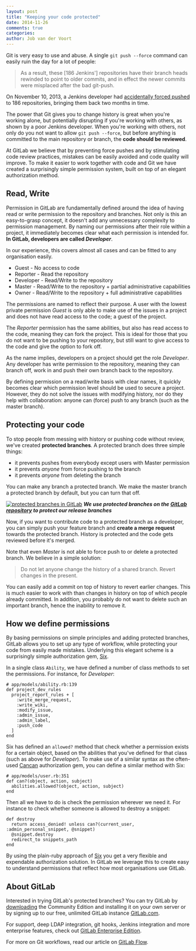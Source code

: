 ```yaml
---
layout: post
title: "Keeping your code protected"
date: 2014-11-26
comments: true
categories:
author: Job van der Voort
---
```


Git is very easy to use and abuse.
A single `git push --force` command can easily ruin the day for a lot of people:

> As a result, these [186 Jenkins'] repositories have their branch heads rewinded to point to older commits, and in effect the newer commits were misplaced after the bad git-push.

On November 10, 2013, a Jenkins developer had [accidentally forced pushed](http://jenkins-ci.org/content/summary-report-git-repository-disruption-incident-nov-10th) to 186 repositories,
bringing them back two months in time.

The power that Git gives you to change history is great when you're working alone,
but potentially disrupting if you're working with others, as shown by a poor Jenkins developer.
When you're working with others, not only do you not want to allow `git push --force`,
but before anything is committed to the main repository or branch, the **code should be reviewed**.

At GitLab we believe that by preventing force pushes and by stimulating code review practices,
mistakes can be easily avoided and code quality will improve.
To make it easier to work together with code and Git we have created a surprisingly simple permission system,
built on top of an elegant authorization method.

<!--more-->

## Read, Write

Permission in GitLab are fundamentally defined around the idea of having read or write permission to the repository and branches.
Not only is this an easy-to-grasp concept, it doesn't add any unnecessary complexity to permission management.
By naming our permissions after their role within a project, it immediately becomes clear what each permission is intended for. **In GitLab, developers are called _Developer_**.


In our experience, this covers almost all cases and can be fitted to any organisation easily.

- Guest     - No access to code
- Reporter  - Read the repository
- Developer - Read/Write to the repository
- Master    - Read/Write to the repository + partial administrative capabilities
- Owner     - Read/Write to the repository + full administrative capabilities

The permissions are named to reflect their purpose. A user with the lowest private permission _Guest_
is only able to make use of the issues in a project and does not have read access to the code;
a guest of the project.

The _Reporter_ permission has the same abilities, but also has read access to the code,
meaning they can fork the project.
This is ideal for those that you do not want to be pushing to your repository,
but still want to give access to the code and give the option to fork off.

As the name implies, developers on a project should get the role _Developer_.
Any developer has write permission to the repository, meaning they can branch off,
work in and push their own branch back to the repository.

By defining permission on a read/write basis with clear names,
it quickly becomes clear which permission level should be used to secure a project.
However, they do not solve the issues with modifying history,
nor do they help with collaboration: anyone can (force) push to any branch (such as the master branch).

## Protecting your code


To stop people from messing with history or pushing code without review, we've created **protected branches**. A protected branch does three simple things:

- it prevents pushes from everybody except users with Master permission
- it prevents _anyone_ from force pushing to the branch
- it prevents _anyone_ from deleting the branch

You can make any branch a protected branch. We make the master branch a protected branch by default, but you can turn that off.

[![protected branches in GitLab](/images/protected_branches.png)](/images/protected_branches.png) ***We use protected branches on the [GitLab repository](https://gitlab.com/gitlab-org/gitlab-ce) to protect our release branches***

Now, if you want to contribute code to a protected branch as a developer, you can simply push your feature branch and **create a merge request** towards the protected branch. History is protected and the code gets reviewed before it's merged.

Note that even _Master_ is not able to force push to or delete a protected branch. We believe in a simple solution:

> Do not let anyone change the history of a shared branch. Revert changes in the present.

You can easily add a commit on top of history to revert earlier changes.
This is much easier to work with than changes in history on top of which people already committed.
In addition, you probably do not want to delete such an important branch, hence the inability to remove it.


## How we define permissions

By basing permissions on simple principles and adding protected branches,
GitLab allows you to set up any type of workflow, while protecting your code from easily made mistakes.
Underlying this elegant scheme is a surprisingly simple authorization gem,
[Six](http://randx.github.io/six/).

In a single class `Ability`, we have defined a number of class methods to set the permissions.
For instance, for _Developer_:

```
# app/models/ability.rb:139
def project_dev_rules
  project_report_rules + [
    :write_merge_request,
    :write_wiki,
    :modify_issue,
    :admin_issue,
    :admin_label,
    :push_code
  ]
end
```
Six has defined an `allowed?` method that check whether a permission exists for a certain object,
based on the abilities that you've defined for that class (such as above for _Developer_).
To make use of a similar syntax as the often-used [Cancan](https://github.com/ryanb/cancan) authorization gem, you can define a similar method with Six:

```
# app/models/user.rb:351
def can?(object, action, subject)
  abilities.allowed?(object, action, subject)
end
```

Then all we have to do is check the permission wherever we need it.
For instance to check whether someone is allowed to destroy a snippet:

```
def destroy
  return access_denied! unless can?(current_user, :admin_personal_snippet, @snippet)
  @snippet.destroy
  redirect_to snippets_path
end
```

By using the plain-ruby approach of [Six](http://randx.github.io/six/) you get a very flexible
and expendable authorization solution.
In GitLab we leverage this to create easy to understand permissions
that reflect how most organisations use GitLab.

## About GitLab

Interested in trying GitLab's protected branches?
You can try GitLab by [downloading](https://about.gitlab.com/downloads/) the Community Edition and installing it on your own server or by signing up to our free, unlimited GitLab instance [GitLab.com](https://gitlab.com/users/sign_up).

For support, deep LDAP integration, git hooks, Jenkins integration and more enterprise features, check out [GitLab Enterprise Edition](https://about.gitlab.com/features/#enterprise).

For more on Git workflows, read our article on [GitLab Flow](https://about.gitlab.com/2014/09/29/gitlab-flow/).
